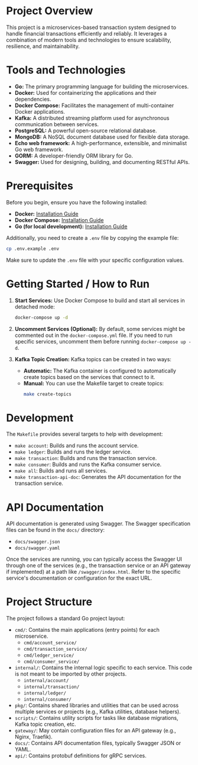 # Project Overview

This project is a microservices-based transaction system designed to handle financial transactions efficiently and reliably. It leverages a combination of modern tools and technologies to ensure scalability, resilience, and maintainability.

# Tools and Technologies

*   **Go:** The primary programming language for building the microservices.
*   **Docker:** Used for containerizing the applications and their dependencies.
*   **Docker Compose:** Facilitates the management of multi-container Docker applications.
*   **Kafka:** A distributed streaming platform used for asynchronous communication between services.
*   **PostgreSQL:** A powerful open-source relational database.
*   **MongoDB:** A NoSQL document database used for flexible data storage.
*   **Echo web framework:** A high-performance, extensible, and minimalist Go web framework.
*   **GORM:** A developer-friendly ORM library for Go.
*   **Swagger:** Used for designing, building, and documenting RESTful APIs.

# Prerequisites

Before you begin, ensure you have the following installed:

*   **Docker:** [Installation Guide](https://docs.docker.com/get-docker/)
*   **Docker Compose:** [Installation Guide](https://docs.docker.com/compose/install/)
*   **Go (for local development):** [Installation Guide](https://golang.org/doc/install)

Additionally, you need to create a `.env` file by copying the example file:

```bash
cp .env.example .env
```

Make sure to update the `.env` file with your specific configuration values.

# Getting Started / How to Run

1.  **Start Services:**
    Use Docker Compose to build and start all services in detached mode:

    ```bash
    docker-compose up -d
    ```

2.  **Uncomment Services (Optional):**
    By default, some services might be commented out in the `docker-compose.yml` file. If you need to run specific services, uncomment them before running `docker-compose up -d`.

3.  **Kafka Topic Creation:**
    Kafka topics can be created in two ways:
    *   **Automatic:** The Kafka container is configured to automatically create topics based on the services that connect to it.
    *   **Manual:** You can use the Makefile target to create topics:
        ```bash
        make create-topics
        ```

# Development

The `Makefile` provides several targets to help with development:

*   `make account`: Builds and runs the account service.
*   `make ledger`: Builds and runs the ledger service.
*   `make transaction`: Builds and runs the transaction service.
*   `make consumer`: Builds and runs the Kafka consumer service.
*   `make all`: Builds and runs all services.
*   `make transaction-api-doc`: Generates the API documentation for the transaction service.

# API Documentation

API documentation is generated using Swagger. The Swagger specification files can be found in the `docs/` directory:

*   `docs/swagger.json`
*   `docs/swagger.yaml`

Once the services are running, you can typically access the Swagger UI through one of the services (e.g., the transaction service or an API gateway if implemented) at a path like `/swagger/index.html`. Refer to the specific service's documentation or configuration for the exact URL.

# Project Structure

The project follows a standard Go project layout:

*   `cmd/`: Contains the main applications (entry points) for each microservice.
    *   `cmd/account_service/`
    *   `cmd/transaction_service/`
    *   `cmd/ledger_service/`
    *   `cmd/consumer_service/`
*   `internal/`: Contains the internal logic specific to each service. This code is not meant to be imported by other projects.
    *   `internal/account/`
    *   `internal/transaction/`
    *   `internal/ledger/`
    *   `internal/consumer/`
*   `pkg/`: Contains shared libraries and utilities that can be used across multiple services or projects (e.g., Kafka utilities, database helpers).
*   `scripts/`: Contains utility scripts for tasks like database migrations, Kafka topic creation, etc.
*   `gateway/`: May contain configuration files for an API gateway (e.g., Nginx, Traefik).
*   `docs/`: Contains API documentation files, typically Swagger JSON or YAML.
*   `api/`: Contains protobuf definitions for gRPC services.
```
